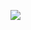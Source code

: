 <a href="https://opgc.me/#/users/HyunjunKim1" target="_blank"><img src="https://api.opgc.me/githubs/users/HyunjunKim1/tag/?theme=basic" /></a>
